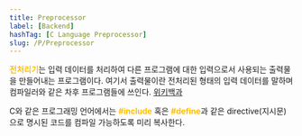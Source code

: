 ```yaml
---
title: Preprocessor
label: [Backend]
hashTag: [C Language Preprocessor]
slug: /P/Preprocessor
---
```

<span style="color:#FFBF00; font-weight:bold;">전처리기</span>는 입력 데이터를 처리하여 다른 프로그램에 대한 입력으로서 사용되는 출력물을 만들어내는 프로그램이다. 여기서 출력물이란 전처리된 형태의 입력 데이터를 말하며 컴파일러와 같은 차후 프로그램들에 쓰인다. <a href="https://en.wikipedia.org/wiki/Preprocessor">위키백과</a>

C와 같은 프로그래밍 언어에서는 <span style="color:#FFBF00; font-weight:bold;">#include</span> 혹은 <span style="color:#FFBF00; font-weight:bold;">#define</span>과 같은 directive(지시문)으로 명시된 코드를 컴파일 가능하도록 미리 복사한다.
